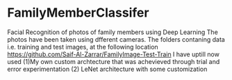 # FamilyMemberClassifer
Facial Recognition of photos of family members using Deep Learning
The photos have been taken using dfferent cameras. The folders contaning data i.e. training and test images, at the following location https://github.com/Saif-Al-Zarrar/FamilyImage-Test-Train
I have uptill now used (1)My own custom archtecture that was achevieved through trial and error experimentation (2) LeNet architecture with some customization
